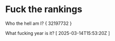 # Fuck the rankings

Who the hell am I?
{ 32197732 }

What fucking year is it?
[ 2025-03-14T15:53:20Z ]
